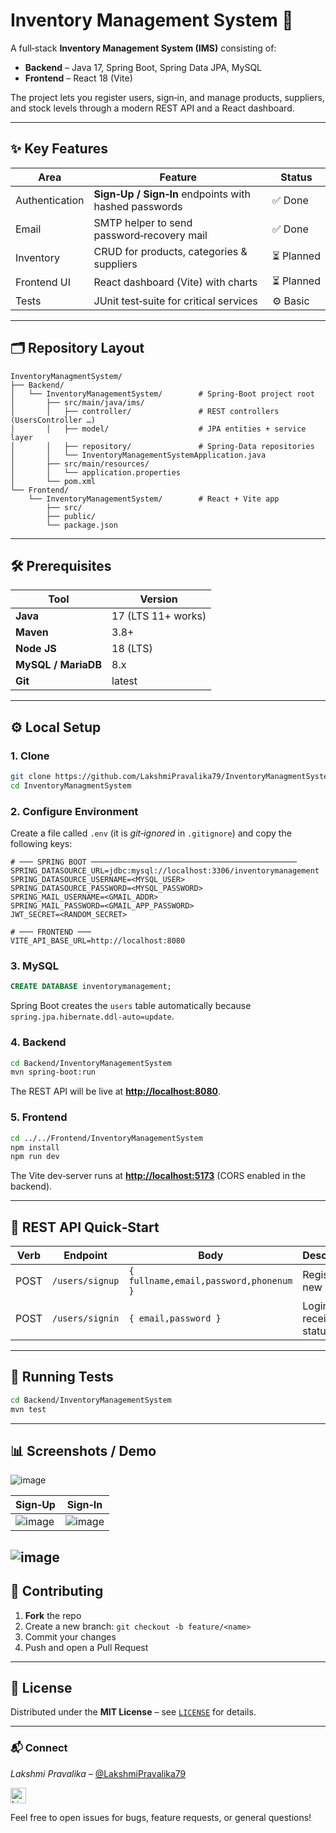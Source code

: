 # Inventory Management System 🚀

A full‑stack **Inventory Management System (IMS)** consisting of:

* **Backend** – Java 17, Spring Boot, Spring Data JPA, MySQL  
* **Frontend** – React 18 (Vite)  

The project lets you register users, sign‑in, and manage products, suppliers, and stock levels through a modern REST API and a React dashboard.

---

## ✨ Key Features

| Area        | Feature                                          | Status |
|-------------|--------------------------------------------------|--------|
| Authentication | **Sign‑Up / Sign‑In** endpoints with hashed passwords | ✅ Done |
| Email | SMTP helper to send password‑recovery mail             | ✅ Done |
| Inventory | CRUD for products, categories & suppliers          | ⏳ Planned |
| Frontend UI | React dashboard (Vite) with charts               | ⏳ Planned |
| Tests | JUnit test‑suite for critical services                 | ⚙️ Basic |

---

## 🗂️ Repository Layout

```text
InventoryManagmentSystem/
├── Backend/
│   └── InventoryManagementSystem/        # Spring‑Boot project root
│       ├── src/main/java/ims/
│       │   ├── controller/               # REST controllers (UsersController …)
│       │   ├── model/                    # JPA entities + service layer
│       │   ├── repository/               # Spring‑Data repositories
│       │   └── InventoryManagementSystemApplication.java
│       ├── src/main/resources/
│       │   └── application.properties
│       └── pom.xml
└── Frontend/
    └── InventoryManagementSystem/        # React + Vite app
        ├── src/
        ├── public/
        └── package.json
```

---

## 🛠️ Prerequisites

| Tool | Version |
|------|---------|
| **Java** | 17 (LTS 11+ works) |
| **Maven** | 3.8+ |
| **Node JS** | 18 (LTS) |
| **MySQL / MariaDB** | 8.x |
| **Git** | latest |

---

## ⚙️ Local Setup

### 1. Clone

```bash
git clone https://github.com/LakshmiPravalika79/InventoryManagmentSystem.git
cd InventoryManagmentSystem
```

### 2. Configure Environment

Create a file called `.env` (it is *git‑ignored* in `.gitignore`) and copy the following keys:

```properties
# ─── SPRING BOOT ──────────────────────────────────────────────
SPRING_DATASOURCE_URL=jdbc:mysql://localhost:3306/inventorymanagement
SPRING_DATASOURCE_USERNAME=<MYSQL_USER>
SPRING_DATASOURCE_PASSWORD=<MYSQL_PASSWORD>
SPRING_MAIL_USERNAME=<GMAIL_ADDR>
SPRING_MAIL_PASSWORD=<GMAIL_APP_PASSWORD>
JWT_SECRET=<RANDOM_SECRET>

# ─── FRONTEND ───
VITE_API_BASE_URL=http://localhost:8080
```

### 3. MySQL

```sql
CREATE DATABASE inventorymanagement;
```

Spring Boot creates the `users` table automatically because `spring.jpa.hibernate.ddl‑auto=update`.

### 4. Backend

```bash
cd Backend/InventoryManagementSystem
mvn spring-boot:run
```

The REST API will be live at **<http://localhost:8080>**.

### 5. Frontend

```bash
cd ../../Frontend/InventoryManagementSystem
npm install
npm run dev
```

The Vite dev‑server runs at **<http://localhost:5173>** (CORS enabled in the backend).

---

## 🔌 REST API Quick‑Start

| Verb | Endpoint        | Body                                   | Description               |
|------|-----------------|----------------------------------------|---------------------------|
| POST | `/users/signup` | `{ fullname,email,password,phonenum }` | Register a new user       |
| POST | `/users/signin` | `{ email,password }`                   | Login & receive status msg|



---

## 🧪 Running Tests

```bash
cd Backend/InventoryManagementSystem
mvn test
```

---

## 📊 Screenshots / Demo

![image](https://github.com/user-attachments/assets/5761e4cc-525f-4201-9ed4-5d9f284de4ae)

| Sign‑Up | Sign‑In |
|---------|---------|
|![image](https://github.com/user-attachments/assets/6c618271-37de-4404-87dd-e6b89cf1d3cb)|![image](https://github.com/user-attachments/assets/213d764f-50d8-40a5-ae3c-ad9fb0c23d97)|

![image](https://github.com/user-attachments/assets/4b9ef2e8-521d-4850-9865-e3a27b3dba69)
---

## 🤝 Contributing

1. **Fork** the repo  
2. Create a new branch: `git checkout -b feature/<name>`  
3. Commit your changes  
4. Push and open a Pull Request  

---

## 📝 License

Distributed under the **MIT License** – see [`LICENSE`](LICENSE) for details.

---

### 📬 Connect 

*Lakshmi Pravalika* – [@LakshmiPravalika79](https://github.com/LakshmiPravalika79)

<a href="https://www.linkedin.com/in/lakshmipravalikaega/" target="_blank">
  <img src="https://cdn.jsdelivr.net/gh/devicons/devicon/icons/linkedin/linkedin-original.svg" alt="LinkedIn" width="25" height="25"/>
</a>

Feel free to open issues for bugs, feature requests, or general questions!
